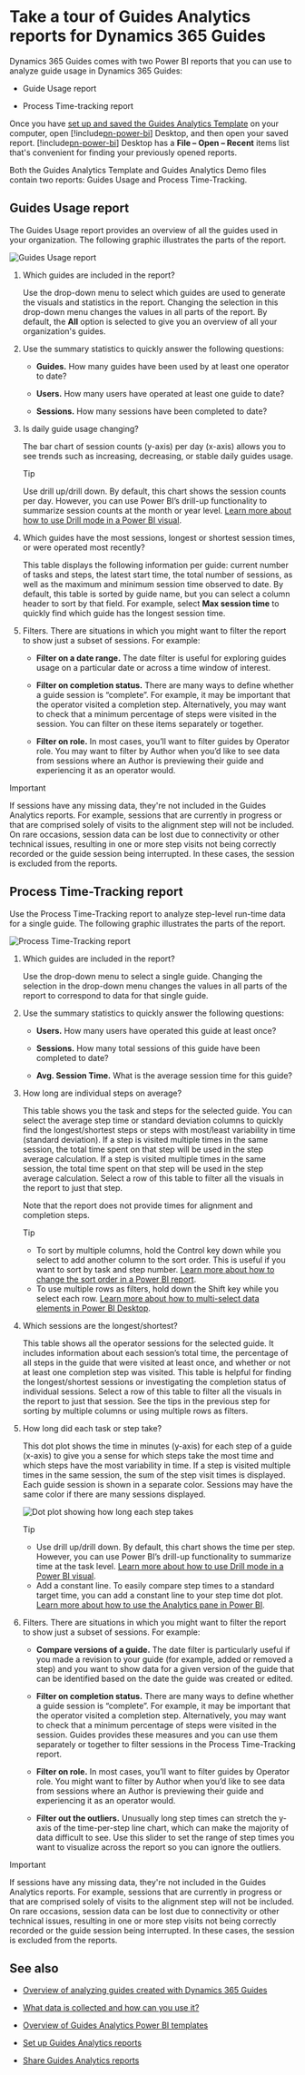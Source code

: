 

# Take a tour of Guides Analytics reports for Dynamics 365 Guides

Dynamics 365 Guides comes with two Power BI reports that you can use to analyze guide usage in Dynamics 365 Guides:

- Guide Usage report

- Process Time-tracking report

Once you have [set up and saved the Guides Analytics Template](analytics-ga-setup.md) on your computer, open [!include[pn-power-bi](../includes/pn-power-bi.md)] Desktop, and then open your saved 
report. [!include[pn-power-bi](../includes/pn-power-bi.md)] Desktop has a **File – Open – Recent** items list that's convenient for finding your previously 
opened reports.  

Both the Guides Analytics Template and Guides Analytics Demo files contain two reports: Guides Usage and Process Time-Tracking.

## Guides Usage report

The Guides Usage report provides an overview of all the guides used in your organization. The following graphic illustrates the parts of the report.

![Guides Usage report](media/guides-usage-report.PNG "Guides Usage report") 
 
1.	Which guides are included in the report?

    Use the drop-down menu to select which guides are used to generate the visuals and statistics in the report. Changing the selection in this drop-down menu changes 
    the values in all parts of the report. By default, the **All** option is selected to give you an overview of all your organization's guides.
   
2.	Use the summary statistics to quickly answer the following questions:

    - **Guides.** How many guides have been used by at least one operator to date? 
   
    - **Users.** How many users have operated at least one guide to date? 
   
    - **Sessions.** How many sessions have been completed to date? 
   
3.	Is daily guide usage changing? 

    The bar chart of session counts (y-axis) per day (x-axis) allows you to see trends such as increasing, decreasing, or stable daily guides usage. 
    
    > [!TIP]
    > Use drill up/drill down. By default, this chart shows the session counts per day. However, you can use Power BI’s drill-up functionality to summarize session counts 
    at the month or year level. [Learn more about how to use Drill mode in a Power BI visual](https://docs.microsoft.com/power-bi/consumer/end-user-drill).   

4.	Which guides have the most sessions, longest or shortest session times, or were operated most recently? 

    This table displays the following information per guide: current number of tasks and steps, the latest start time, the total number of sessions, as well as the maximum 
    and minimum session time observed to date. By default, this table is sorted by guide name, but you can select a column header to sort by that field. For example, 
    select **Max session time** to quickly find which guide has the longest session time. 
       
5.	Filters. There are situations in which you might want to filter the report to show just a subset of sessions. For example:

    - **Filter on a date range.** The date filter is useful for exploring guides usage on a particular date or across a time window of interest.

    - **Filter on completion status.** There are many ways to define whether a guide session is “complete”. For example, it may be important that the operator visited a 
    completion step. Alternatively, you may want to check that a minimum percentage of steps were visited in the session. You can filter on these items separately or 
    together. 

    - **Filter on role.** In most cases, you’ll want to filter guides by Operator role. You may want to filter by Author when you’d like to see data from sessions where an 
    Author is previewing their guide and experiencing it as an operator would.    
    
> [!IMPORTANT]
> If sessions have any missing data, they're not included in the Guides Analytics reports. For example, sessions that are currently in progress or that are comprised solely 
of visits to the alignment step will not be included. On rare occasions, session data can be lost due to connectivity or other technical issues, resulting in one or more 
step visits not being correctly recorded or the guide session being interrupted. In these cases, the session is excluded from the reports.

## Process Time-Tracking report

Use the Process Time-Tracking report to analyze step-level run-time data for a single guide. The following graphic illustrates the parts of the report.

![Process Time-Tracking report](media/process-time-tracking-report.PNG "Process Time-Tracking report")
 
1.	Which guides are included in the report?

    Use the drop-down menu to select a single guide. Changing the selection in the drop-down menu changes the values in all 
   parts of the report to correspond to data for that single guide. 
   
2.	Use the summary statistics to quickly answer the following questions: 

    - **Users.** How many users have operated this guide at least once? 
   
    - **Sessions.** How many total sessions of this guide have been completed to date? 
    
    - **Avg. Session Time.** What is the average session time for this guide?
   
3.	How long are individual steps on average? 

    This table shows you the task and steps for the selected guide. You can select the average step time or standard deviation columns to quickly find the longest/shortest 
    steps or steps with most/least variability in time (standard deviation). If a step is visited multiple times in the same session, the total time spent on that step will 
    be used in the step average calculation. If a step is visited multiple times in the same session, the total time spent on that step will be used in the step average 
    calculation. Select a row of this table to filter all the visuals in the report to just that step.
    
    Note that the report does not provide times for alignment and completion steps.
    
    > [!TIP]
    > - To sort by multiple columns, hold the Control key down while you select to add another column to the sort order. This is useful if you want to sort by task and step 
    number. [Learn more about how to change the sort order in a Power BI report](https://docs.microsoft.com/power-bi/consumer/end-user-change-sort).   
    > - To use multiple rows as filters, hold down the Shift key while you select each row. [Learn more about how to multi-select data elements in Power BI Desktop](https://docs.microsoft.com/power-bi/create-reports/desktop-multi-select).
   
4.	Which sessions are the longest/shortest? 

    This table shows all the operator sessions for the selected guide. It includes information about each session’s total time, the percentage of all steps in the guide 
    that were visited at least once, and whether or not at least one completion step was visited. This table is helpful for finding the longest/shortest sessions or 
    investigating the completion status of individual sessions. Select a row of this table to filter all the visuals in the report to just that session. See the tips in the 
    previous step for sorting by multiple columns or using multiple rows as filters.
   
5.	How long did each task or step take? 

    This dot plot shows the time in minutes (y-axis) for each step of a guide (x-axis) to give you a sense for which steps take the most time and which steps have the most 
    variability in time. If a step is visited multiple times in the same session, the sum of the step visit times is displayed. Each guide session is shown in a separate 
    color. Sessions may have the same color if there are many sessions displayed. 
    
    ![Dot plot showing how long each step takes](media/process-time-tracking-report-session-time.PNG "Dot plot showing how long each step takes")   
    
    > [!TIP]
    > - Use drill up/drill down. By default, this chart shows the time per step. However, you can use Power BI’s drill-up functionality to summarize time at the task level. [Learn more about how to use Drill mode in a Power BI visual](https://docs.microsoft.com/power-bi/consumer/end-user-drill).
    > - Add a constant line. To easily compare step times to a standard target time, you can add a constant line to your step time dot plot. [Learn more about how to use the Analytics pane in Power BI](https://docs.microsoft.com/power-bi/transform-model/desktop-analytics-pane).      
   
7.	Filters. There are situations in which you might want to filter the report to show just a subset of sessions. For example: 
   
     - **Compare versions of a guide.** The date filter is particularly useful if you made a revision to your guide (for example, added 
   or removed a step) and you want to show data for a given version of the guide that can be identified based on the date the guide 
   was created or edited. 
   
    - **Filter on completion status.** There are many ways to define whether a guide session is “complete”. For example, it may be important that the operator visited a 
    completion step. Alternatively, you may want to check that a minimum percentage of steps were visited in the session. Guides provides these measures and you can use 
    them separately or together to filter sessions in the Process Time-Tracking report. 
   
    - **Filter on role.** In most cases, you’ll want to filter guides by Operator role. You might want to filter by Author when you’d like to see data from sessions where 
    an Author is previewing their guide and experiencing it as an operator would.

     - **Filter out the outliers.** Unusually long step times can stretch the y-axis of the time-per-step line chart, which can make the 
   majority of data difficult to see. Use this slider to set the range of step times you want to visualize across the report so you 
   can ignore the outliers.  
   
> [!IMPORTANT]
> If sessions have any missing data, they're not included in the Guides Analytics reports. For example, sessions that are currently in progress or that are comprised solely 
of visits to the alignment step will not be included. On rare occasions, session data can be lost due to connectivity or other technical issues, resulting in one or more 
step visits not being correctly recorded or the guide session being interrupted. In these cases, the session is excluded from the reports.

## See also

- [Overview of analyzing guides created with Dynamics 365 Guides](analytics-overview.md)

- [What data is collected and how can you use it?](analytics-data-collected.md)

- [Overview of Guides Analytics Power BI templates](analytics-guide.md)

- [Set up Guides Analytics reports](analytics-ga-setup.md)

- [Share Guides Analytics reports](analytics-ga-share-reports.md)


